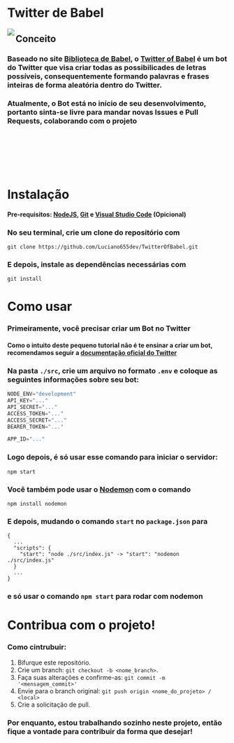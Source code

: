 # Twitter de Babel
<img align="left" src="https://user-images.githubusercontent.com/83819836/223575174-41d4acf4-9909-48df-882a-23bd830d4fde.png"></img>

## Conceito
### Baseado no site <a href="https://libraryofbabel.info">Biblioteca de Babel</a>, o <a href="https://twitter.com/BabelTw1tter">Twitter of Babel</a> é um bot do Twitter que visa criar todas as possibilicades de letras possíveis, consequentemente formando palavras e frases inteiras de forma aleatória dentro do Twitter.
### Atualmente, o Bot está no início de seu desenvolvimento, portanto sinta-se livre para mandar novas Issues e Pull Requests, colaborando com o projeto

</br>
</br>
</br>
</br>
</br>

# Instalação
#### Pre-requisitos: <a href="https://nodejs.org/en/">NodeJS</a>, <a href="https://git-scm.com">Git</a> e <a href="https://code.visualstudio.com">Visual Studio Code</a> (Opicional)
### No seu terminal, crie um clone do repositório com

```
git clone https://github.com/Luciano655dev/TwitterOfBabel.git
```

### E depois, instale as dependências necessárias com

```
git install
```

# Como usar
### Primeiramente, você precisar criar um **Bot no Twitter**
#### Como o intuito deste pequeno tutorial não é te ensinar a criar um bot, recomendamos seguir a <a href="https://developer.twitter.com/en/docs/platform-overview">documentação oficial do Twitter</a>
### Na pasta `./src`, crie um arquivo no formato `.env` e coloque as seguintes informações sobre seu bot:

```js
NODE_ENV="development"
API_KEY="..."
API_SECRET="..."
ACCESS_TOKEN="..."
ACCESS_SECRET="..."
BEARER_TOKEN="..."

APP_ID="..."
```

### Logo depois, é só usar esse comando para iniciar o servidor:
```
npm start
```

### Você também pode usar o <a href="https://www.npmjs.com/package/nodemon">Nodemon</a> com o comando
```
npm install nodemon
```
### E depois, mudando o comando `start` no `package.json` para
```
{
  ...
  "scripts": {
    "start": "node ./src/index.js" -> "start": "nodemon ./src/index.js"
  }
  ...
}
```
### e só usar o comando `npm start` para rodar com nodemon

# Contribua com o projeto!
### Como cintrubuir:
1. Bifurque este repositório.
2. Crie um branch: `git checkout -b <nome_branch>`.
3. Faça suas alterações e confirme-as: `git commit -m '<mensagem_commit>'`
4. Envie para o branch original: `git push origin <nome_do_projeto> / <local>`
5. Crie a solicitação de pull.

### Por enquanto, estou trabalhando sozinho neste projeto, então fique a vontade para contribuir da forma que desejar!

